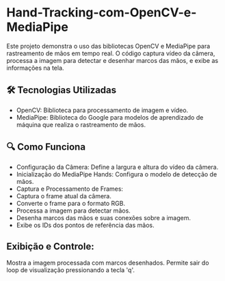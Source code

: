 # Hand-Tracking-com-OpenCV-e-MediaPipe
Este projeto demonstra o uso das bibliotecas OpenCV e MediaPipe para rastreamento de mãos em tempo real. O código captura vídeo da câmera, processa a imagem para detectar e desenhar marcos das mãos, e exibe as informações na tela.



🛠️ Tecnologias Utilizadas
-
- OpenCV: Biblioteca para processamento de imagem e vídeo.
- MediaPipe: Biblioteca do Google para modelos de aprendizado de máquina que realiza o rastreamento de mãos.

🔍 Como Funciona
-
- Configuração da Câmera: Define a largura e altura do vídeo da câmera.
- Inicialização do MediaPipe Hands: Configura o modelo de detecção de mãos.
- Captura e Processamento de Frames:
- Captura o frame atual da câmera.
- Converte o frame para o formato RGB.
- Processa a imagem para detectar mãos.
- Desenha marcos das mãos e suas conexões sobre a imagem.
- Exibe os IDs dos pontos de referência das mãos.

Exibição e Controle:
- 
  Mostra a imagem processada com marcos desenhados.
  Permite sair do loop de visualização pressionando a tecla 'q'.
